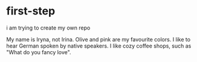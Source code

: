 # first-step
i am trying to create my own repo

My name is Iryna, not Irina.
Olive and pink are my favourite colors.
I like to hear German spoken by native speakers.
I like cozy coffee shops, such as "What do you fancy love".
